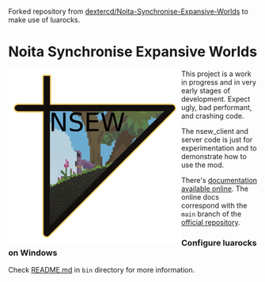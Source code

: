 Forked repository from [dextercd/Noita-Synchronise-Expansive-Worlds](https://github.com/dextercd/Noita-Synchronise-Expansive-Worlds) to make use of luarocks.

# Noita Synchronise Expansive Worlds

<img src="Logo/Logo.png" alt="NSEW" style="height: 350px; float:left;">

This project is a work in progress and in very early stages of development. Expect ugly, bad performant, and crashing code.

The nsew\_client and server code is just for experimentation and to demonstrate how to use the mod.

There's [documentation available online](https://dextercd.github.io/Noita-Synchronise-Expansive-Worlds/).
The online docs correspond with the `main` branch of the [official repository](https://github.com/dextercd/Noita-Synchronise-Expansive-Worlds).


### Configure luarocks on Windows
Check [README.md](/bin/README.md) in `bin` directory for more information.